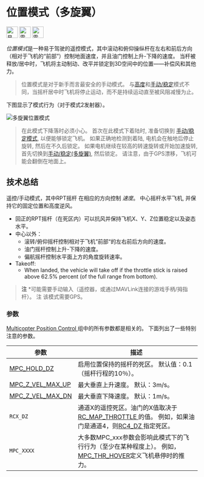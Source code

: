 # 位置模式（多旋翼）

[<img src="../../assets/site/difficulty_easy.png" title="易于飞行" width="30px" />](../getting_started/flight_modes.md#key_difficulty)&nbsp;[<img src="../../assets/site/remote_control.svg" title="需要手动或遥控控制" width="30px" />](../getting_started/flight_modes.md#key_manual)&nbsp;[<img src="../../assets/site/position_fixed.svg" title="需要定位修复（例如GPS）" width="30px" />](../getting_started/flight_modes.md#key_position_fixed)

*位置模式*是一种易于驾驶的遥控模式，其中滚动和俯仰操纵杆在左右和前后方向（相对于飞机的“前部”）控制地面速度，并且油门控制上升-下降的速度。 当杆被释放/居中时，飞机将主动制动、改平并锁定到3D空间中的位置——补偿风和其他力。

> 位置模式是对于新手而言最安全的手动模式。 与[高度](../flight_modes/altitude_mc.md)和[手动/稳定](../flight_modes/manual_stabilized_mc.md)模式不同，当摇杆居中时飞机将停止运动，而不是持续运动直至被风阻减慢为止。

下图显示了模式行为（对于模式2发射器）。

![多旋翼位置模式](../../images/flight_modes/position_MC.png)

> 在此模式下降落时必须小心。 首次在此模式下着陆时, 准备切换到 [手动/稳定模式](../flight_modes/manual_stabilized_mc.md), 以便能够锁定飞机。 如果正确地检测到着陆, 电机会在触地后停止旋转, 然后在不久后锁定。 如果电机继续在较高的转速旋转或开始加速旋转, 首先切换到[手动/稳定(多旋翼)](../flight_modes/manual_stabilized_mc.md), 然后锁定。 请注意，由于GPS漂移，飞机可能会翻倒在地面上。

## 技术总结

遥控/手动模式，其中RPT摇杆 在相应的方向控制 *速度*。 中心摇杆水平飞机, 并保持它的固定位置和高度逆风。

* 回正的RPT摇杆（在死区内）可以抗风并保持飞机X、Y、Z位置稳定以及姿态水平。
* 中心以外： 
  * 滚转/俯仰摇杆控制相对于飞机”前部“的左右前后方向的速度。
  * 油门摇杆控制上升-下降的速度。
  * 偏航摇杆控制水平面上方的角度旋转速率。
* Takeoff: 
  * When landed, the vehicle will take off if the throttle stick is raised above 62.5% percent (of the full range from bottom).

> **注** *可能需要手动输入（遥控器，或通过MAVLink连接的游戏手柄/拇指杆）。 注 该模式需要GPS。

### 参数

[ Multicopter Position Control ](../advanced_config/parameter_reference.md#multicopter-position-control)组中的所有参数都是相关的。 下面列出了一些特别注意的参数。

| 参数                                                                                                          | 描述                                                                                                                                                                                 |
| ----------------------------------------------------------------------------------------------------------- | ---------------------------------------------------------------------------------------------------------------------------------------------------------------------------------- |
| <span id="MPC_HOLD_DZ"></span>[MPC_HOLD_DZ](../advanced_config/parameter_reference.md#MPC_HOLD_DZ)             | 启用位置保持的摇杆的死区。 默认值：0.1（摇杆行程的10％）。                                                                                                                                                   |
| <span id="MPC_Z_VEL_MAX_UP"></span>[MPC_Z_VEL_MAX_UP](../advanced_config/parameter_reference.md#MPC_Z_VEL_MAX_UP) | 最大垂直上升速度。 默认：3m/s。                                                                                                                                                                 |
| <span id="MPC_Z_VEL_MAX_DN"></span>[MPC_Z_VEL_MAX_DN](../advanced_config/parameter_reference.md#MPC_Z_VEL_MAX_DN) | 最大垂直下降速度。 默认：1m/s。                                                                                                                                                                 |
| <span id="RCX_DZ"></span>`RCX_DZ`                                                                           | 通道X的遥控死区。油门的X值取决于[ RC_MAP_THROTTLE ](../advanced_config/parameter_reference.md#RC_MAP_THROTTLE)的值。 例如，如果油门是通道4，则[RC4_DZ ](../advanced_config/parameter_reference.md#RC4_DZ)指定死区。 |
| <span id="MPC_xxx"></span>`MPC_XXXX`                                                                         | 大多数MPC_xxx参数会影响此模式下的飞行行为（至少在某种程度上）。 例如，[MPC_THR_HOVER](../advanced_config/parameter_reference.md#MPC_THR_HOVER)定义飞机悬停时的推力。                                                       |